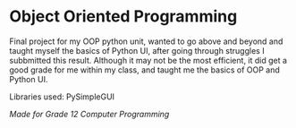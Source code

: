 # Object Oriented Programming

Final project for my OOP python unit, wanted to go above and beyond and taught myself the basics of Python UI, after going through struggles I subbmitted this result. Although it may not be the most efficient, it did get a good grade for me within my class, and taught me the basics of OOP and Python UI.

Libraries used: PySimpleGUI

*Made for Grade 12 Computer Programming* 

